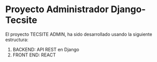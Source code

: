 # Proyecto Administrador Django-Tecsite

El proyecto TECSITE ADMIN, ha sido desarrollado usando la siguiente estructura:
1) BACKEND: API REST en Django
2) FRONT END: REACT
